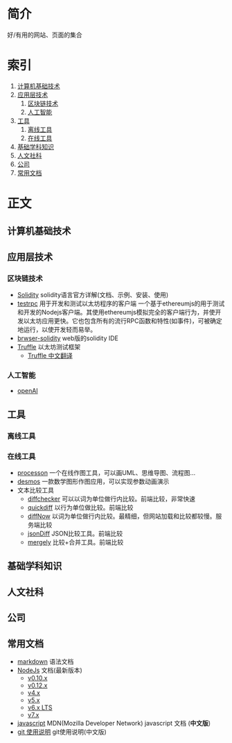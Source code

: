 # 简介
好/有用的网站、页面的集合

# 索引
1. [计算机基础技术](#计算机基础技术)
2. [应用层技术](#应用层技术)
   1. [区块链技术](#区块链技术)
   2. [人工智能](#人工智能)
3. [工具](#工具)
   1. [离线工具](#离线工具)
   2. [在线工具](#在线工具)
3. [基础学科知识](#基础学科知识)
4. [人文社科](#人文社科)
5. [公司](#公司)
6. [常用文档](#常用文档)

# 正文

## 计算机基础技术

## 应用层技术

### 区块链技术
* [Solidity](http://solidity.readthedocs.io/zh/stable/index.html) solidity语言官方详解(文档、示例、安装、使用)
* [testrpc](https://github.com/ethereumjs/testrpc) 用于开发和测试以太坊程序的客户端
  一个基于ethereumjs的用于测试和开发的Nodejs客户端。其使用ethereumjs模拟完全的客户端行为，并使开发以太坊应用更快。它也包含所有的流行RPC函数和特性(如事件)，可被确定地运行，以使开发轻而易举。
* [brwser-solidity](http://ethereum.github.io/browser-solidity/) web版的solidity IDE
* [Truffle](http://truffleframework.com/) 以太坊测试框架
  * [Truffle 中文翻译](http://truffle.tryblockchain.org/) 

### 人工智能

* [openAI](https://github.com/openai)

## 工具

### 离线工具

### 在线工具
* [processon](http://processon.com/) 一个在线作图工具，可以画UML、思维导图、流程图...
* [desmos](https://www.desmos.com/calculator) 一款数学图形作图应用，可以实现参数动画演示
* 文本比较工具
  - [diffchecker](https://www.diffchecker.com/diff) 可以以词为单位做行内比较。前端比较，非常快速
  - [quickdiff](http://www.quickdiff.com/) 以行为单位做比较。前端比较
  - [diffNow](https://www.diffnow.com/) 以词为单位做行内比较。最精细，但网站加载和比较都较慢。服务端比较
  - [jsonDiff](http://json-diff.com/) JSON比较工具。前端比较
  - [mergely](http://www.mergely.com/editor) 比较+合并工具。前端比较

## 基础学科知识

## 人文社科

## 公司

## 常用文档

* [markdown](http://daringfireball.net/projects/markdown/syntax) 语法文档
* [NodeJs](https://nodejs.org/api/) 文档(最新版本)
  * [v0.10.x](https://nodejs.org/docs/latest-v0.10.x/api/)
  * [v0.12.x](https://nodejs.org/docs/latest-v0.12.x/api/)
  * [v4.x](https://nodejs.org/docs/latest-v4.x/api/)
  * [v5.x](https://nodejs.org/docs/latest-v5.x/api/)
  * [v6.x LTS](https://nodejs.org/docs/latest-v6.x/api/)
  * [v7.x](https://nodejs.org/docs/latest-v7.x/api/)
* [javascript](https://developer.mozilla.org/zh-CN/docs/Web/JavaScript) MDN(Mozilla Developer Network) javascript 文档 (**中文版**)
* [git 使用说明](https://git-scm.com/book/zh/v2) git使用说明(中文版)
